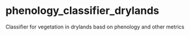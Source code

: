 # phenology_classifier_drylands
Classifier for vegetation in drylands basd on phenology and other metrics
